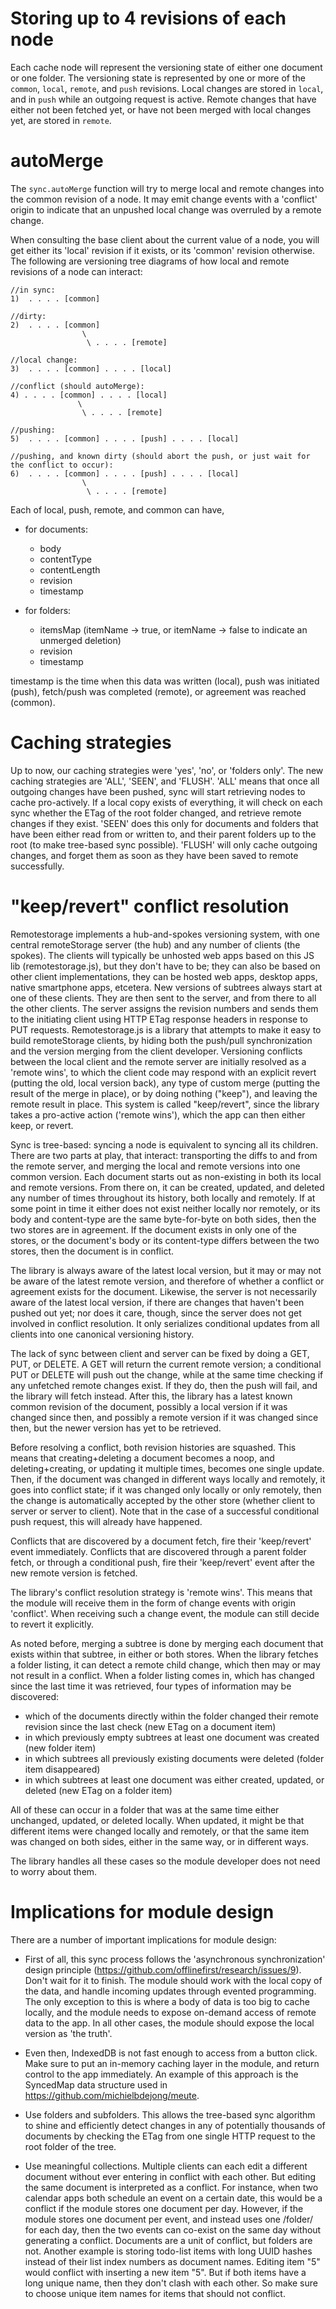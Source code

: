 # Storing up to 4 revisions of each node

Each cache node will represent the versioning state of either one
document or one folder. The versioning state is represented by one or
more of the `common`, `local`, `remote`, and `push` revisions. Local
changes are stored in `local`, and in `push` while an outgoing request
is active. Remote changes that have either not been fetched yet, or have
not been merged with local changes yet, are stored in `remote`.

# autoMerge

The `sync.autoMerge` function will try to merge local and remote changes
into the common revision of a node. It may emit change events with a
'conflict' origin to indicate that an unpushed local change was
overruled by a remote change.

When consulting the base client about the current value of a node, you
will get either its 'local' revision if it exists, or its 'common'
revision otherwise. The following are versioning tree diagrams of how
local and remote revisions of a node can interact:

    //in sync:
    1)  . . . . [common]

    //dirty:
    2)  . . . . [common]
                    \
                     \ . . . . [remote]

    //local change:
    3)  . . . . [common] . . . . [local]

    //conflict (should autoMerge):
    4) . . . . [common] . . . . [local]
                   \
                    \ . . . . [remote]

    //pushing:
    5)  . . . . [common] . . . . [push] . . . . [local]

    //pushing, and known dirty (should abort the push, or just wait for the conflict to occur):
    6)  . . . . [common] . . . . [push] . . . . [local]
                    \
                     \ . . . . [remote]


Each of local, push, remote, and common can have,

  * for documents:
    * body
    * contentType
    * contentLength
    * revision
    * timestamp

  * for folders:
    * itemsMap (itemName -> true, or itemName -> false to indicate an
      unmerged deletion)
    * revision
    * timestamp

timestamp is the time when this data was written (local), push was initiated
(push), fetch/push was completed (remote), or agreement was reached
(common).

# Caching strategies

Up to now, our caching strategies were 'yes', 'no', or 'folders only'.
The new caching strategies are 'ALL', 'SEEN', and 'FLUSH'. 'ALL' means
that once all outgoing changes have been pushed, sync will start
retrieving nodes to cache pro-actively. If a local copy exists of
everything, it will check on each sync whether the ETag of the root
folder changed, and retrieve remote changes if they exist. 'SEEN' does
this only for documents and folders that have been either read from or
written to, and their parent folders up to the root (to make tree-based
sync possible). 'FLUSH' will only cache outgoing changes, and forget
them as soon as they have been saved to remote successfully.

# "keep/revert" conflict resolution

Remotestorage implements a hub-and-spokes versioning system, with one
central remoteStorage server (the hub) and any number of clients (the
spokes). The clients will typically be unhosted web apps based on this
JS lib (remotestorage.js), but they don't have to be; they can also be
based on other client implementations, they can be hosted web apps,
desktop apps, native smartphone apps, etcetera. New versions of subtrees
always start at one of these clients. They are then sent to the server,
and from there to all the other clients. The server assigns the revision
numbers and sends them to the initiating client using HTTP ETag response
headers in response to PUT requests. Remotestorage.js is a library that
attempts to make it easy to build remoteStorage clients, by hiding both
the push/pull synchronization and the version merging from the client
developer. Versioning conflicts between the local client and the remote
server are initially resolved as a 'remote wins', to which the client
code may respond with an explicit revert (putting the old, local version
back), any type of custom merge (putting the result of the merge in
place), or by doing nothing ("keep"), and leaving the remote result in
place. This system is called "keep/revert", since the library takes a
pro-active action ('remote wins'), which the app can then either keep,
or revert.

Sync is tree-based: syncing a node is equivalent to syncing all its
children. There are two parts at play, that interact: transporting the
diffs to and from the remote server, and merging the local and remote
versions into one common version. Each document starts out as
non-existing in both its local and remote versions. From there on, it
can be created, updated, and deleted any number of times throughout its
history, both locally and remotely. If at some point in time it either
does not exist neither locally nor remotely, or its body and
content-type are the same byte-for-byte on both sides, then the two
stores are in agreement. If the document exists in only one of the
stores, or the document's body or its content-type differs between the
two stores, then the document is in conflict.

The library is always aware of the latest local version, but it may or
may not be aware of the latest remote version, and therefore of whether
a conflict or agreement exists for the document. Likewise, the server is
not necessarily aware of the latest local version, if there are changes
that haven't been pushed out yet; nor does it care, though, since the
server does not get involved in conflict resolution. It only serializes
conditional updates from all clients into one canonical versioning
history.

The lack of sync between client and server can be fixed by doing a GET,
PUT, or DELETE. A GET will return the current remote version; a
conditional PUT or DELETE will push out the change, while at the same
time checking if any unfetched remote changes exist. If they do, then
the push will fail, and the library will fetch instead. After this, the
library has a latest known common revision of the document, possibly a
local version if it was changed since then, and possibly a remote
version if it was changed since then, but the newer version has yet to
be retrieved.

Before resolving a conflict, both revision histories are squashed. This
means that creating+deleting a document becomes a noop, and
deleting+creating, or updating it multiple times, becomes one single
update. Then, if the document was changed in different ways locally and
remotely, it goes into conflict state; if it was changed only locally or
only remotely, then the change is automatically accepted by the other
store (whether client to server or server to client). Note that in the
case of a successful conditional push request, this will already have
happened.

Conflicts that are discovered by a document fetch, fire their
'keep/revert' event immediately. Conflicts that are discovered through a
parent folder fetch, or through a conditional push, fire their
'keep/revert' event after the new remote version is fetched.

The library's conflict resolution strategy is 'remote wins'. This means
that the module will receive them in the form of change events with
origin 'conflict'. When receiving such a change event, the module can
still decide to revert it explicitly.

As noted before, merging a subtree is done by merging each document that
exists within that subtree, in either or both stores. When the library
fetches a folder listing, it can detect a remote child change, which
then may or may not result in a conflict. When a folder listing comes
in, which has changed since the last time it was retrieved, four types
of information may be discovered:

* which of the documents directly within the folder changed their remote
  revision since the last check (new ETag on a document item)
* in which previously empty subtrees at least one document was created
  (new folder item)
* in which subtrees all previously existing documents were deleted
  (folder item disappeared)
* in which subtrees at least one document was either created, updated,
  or deleted (new ETag on a folder item)

All of these can occur in a folder that was at the same time either
unchanged, updated, or deleted locally. When updated, it might be that
different items were changed locally and remotely, or that the same item
was changed on both sides, either in the same way, or in different ways.

The library handles all these cases so the module developer does not
need to worry about them.

# Implications for module design

There are a number of important implications for module design:

* First of all, this sync process follows the 'asynchronous
  synchronization' design principle
  (https://github.com/offlinefirst/research/issues/9). Don't wait for it
  to finish. The module should work with the local copy of the data, and
  handle incoming updates through evented programming. The only
  exception to this is where a body of data is too big to cache locally,
  and the module needs to expose on-demand access of remote data to the
  app. In all other cases, the module should expose the local version as
  'the truth'.

* Even then, IndexedDB is not fast enough to access from a button click.
  Make sure to put an in-memory caching layer in the module, and return
  control to the app immediately. An example of this approach is the
  SyncedMap data structure used in
  https://github.com/michielbdejong/meute.

* Use folders and subfolders. This allows the tree-based sync algorithm
  to shine and efficiently detect changes in any of potentially
  thousands of documents by checking the ETag from one single HTTP
  request to the root folder of the tree.

* Use meaningful collections. Multiple clients can each edit a different
  document without ever entering in conflict with each other. But
  editing the same document is interpreted as a conflict. For instance,
  when two calendar apps both schedule an event on a certain date, this
  would be a conflict if the module stores one document per day.
  However, if the module stores one document per event, and instead uses
  one /folder/ for each day, then the two events can co-exist on the
  same day without generating a conflict. Documents are a unit of
  conflict, but folders are not. Another example is storing todo-list
  items with long UUID hashes instead of their list index numbers as
  document names. Editing item "5" would conflict with inserting a new
  item "5". But if both items have a long unique name, then they don't
  clash with each other. So make sure to choose unique item names for
  items that should not conflict.
